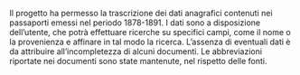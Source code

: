 Il progetto ha permesso la trascrizione dei dati anagrafici contenuti nei passaporti emessi nel periodo 1878-1891. I dati sono a disposizione dell’utente, che potrà effettuare ricerche su specifici campi, come il nome o la provenienza                             e affinare in tal modo la ricerca. L’assenza di eventuali dati è da attribuire all’incompletezza di alcuni documenti. Le abbreviazioni riportate nei documenti sono state mantenute, nel rispetto delle fonti.
